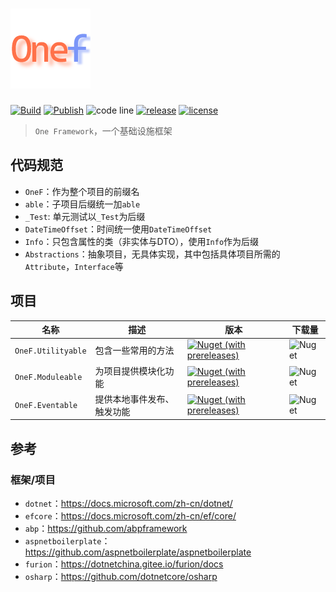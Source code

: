 # ![One Framework](./logo.png)

[![Build](https://github.com/maple512/framework/actions/workflows/build.yml/badge.svg)](https://github.com/Maple512/framework/actions/workflows/build.yml)
[![Publish](https://github.com/maple512/framework/actions/workflows/publish.yml/badge.svg)](https://github.com/Maple512/framework/actions/workflows/publish.yml)
![code line](https://img.shields.io/tokei/lines/github/maple512/framework?style=flat)
[![release](https://img.shields.io/github/v/release/maple512/framework?include_prereleases&style=flat)](https://github.com/Maple512/framework/releases)
[![license](https://img.shields.io/github/license/maple512/framework)](./LICENSE)

> `One Framework`，一个基础设施框架

## 代码规范

- `OneF`：作为整个项目的前缀名
- `able`：子项目后缀统一加`able`
- `_Test`: 单元测试以`_Test`为后缀
- `DateTimeOffset`：时间统一使用`DateTimeOffset`
- `Info`：只包含属性的类（非实体与DTO），使用`Info`作为后缀
- `Abstractions`：抽象项目，无具体实现，其中包括具体项目所需的`Attribute`，`Interface`等

## 项目

| 名称               | 描述                       | 版本                                                                                                                               | 下载量                                                     |
| ------------------ | -------------------------- | ---------------------------------------------------------------------------------------------------------------------------------- | ---------------------------------------------------------- |
| `OneF.Utilityable` | 包含一些常用的方法         | [![Nuget (with prereleases)](https://img.shields.io/nuget/vpre/OneF.Utilityable)](https://www.nuget.org/packages/OneF.Utilityable) | ![Nuget](https://img.shields.io/nuget/dt/OneF.Utilityable) |
| `OneF.Moduleable`  | 为项目提供模块化功能       | [![Nuget (with prereleases)](https://img.shields.io/nuget/vpre/OneF.Moduleable)](https://www.nuget.org/packages/OneF.Moduleable)   | ![Nuget](https://img.shields.io/nuget/dt/OneF.Moduleable)  |
| `OneF.Eventable`   | 提供本地事件发布、触发功能 | [![Nuget (with prereleases)](https://img.shields.io/nuget/vpre/OneF.Eventable)](https://www.nuget.org/packages/OneF.Eventable)     | ![Nuget](https://img.shields.io/nuget/dt/OneF.Eventable)   |

## 参考

### 框架/项目

- `dotnet`：<https://docs.microsoft.com/zh-cn/dotnet/>
- `efcore`：<https://docs.microsoft.com/zh-cn/ef/core/>
- `abp`：<https://github.com/abpframework>
- `aspnetboilerplate`：<https://github.com/aspnetboilerplate/aspnetboilerplate>
- `furion`：<https://dotnetchina.gitee.io/furion/docs>
- `osharp`：<https://github.com/dotnetcore/osharp>
